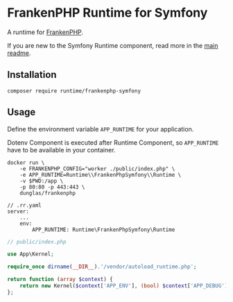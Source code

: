 # FrankenPHP Runtime for Symfony

A runtime for [FrankenPHP](https://frankenphp.dev/).

If you are new to the Symfony Runtime component, read more in the [main readme](https://github.com/php-runtime/runtime).

## Installation

```
composer require runtime/frankenphp-symfony
```

## Usage

Define the environment variable `APP_RUNTIME` for your application.

Dotenv Component is executed after Runtime Component, so `APP_RUNTIME` have to be available in your container.

```
docker run \
    -e FRANKENPHP_CONFIG="worker ./public/index.php" \
    -e APP_RUNTIME=Runtime\\FrankenPhpSymfony\\Runtime \
    -v $PWD:/app \
    -p 80:80 -p 443:443 \
    dunglas/frankenphp
```

```
// .rr.yaml
server:
    ...
    env:
        APP_RUNTIME: Runtime\FrankenPhpSymfony\Runtime
```

```php
// public/index.php

use App\Kernel;

require_once dirname(__DIR__).'/vendor/autoload_runtime.php';

return function (array $context) {
    return new Kernel($context['APP_ENV'], (bool) $context['APP_DEBUG']);
};
```

